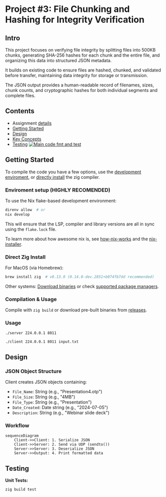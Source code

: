# Project #3: File Chunking and Hashing for Integrity Verification

## Intro

This project focuses on verifying file integrity by splitting files into 500KB chunks, generating SHA-256 hashes for each chunk and the entire file, and organizing this data into structured JSON metadata. 

It builds on existing code to ensure files are hashed, chunked, and validated before transfer, maintaining data integrity for storage or transmission. 

The JSON output provides a human-readable record of filenames, sizes, chunk counts, and cryptographic hashes for both individual segments and complete files.


## Contents
- Assignment [details](ASSIGNMENT.md)
- [Getting Started](#getting-started)
- [Design](#design)
- [Key Concepts](#key-concepts)
- [Testing](#testing) [![Main code fmt and test](https://github.com/CSE-5462-OSU-Spring2025/lab3-jLevere/actions/workflows/main.yaml/badge.svg)](https://github.com/CSE-5462-OSU-Spring2025/lab3-jLevere/actions/workflows/main.yaml)


## Getting Started


To compile the code you have a few options, use the [development enviroment](#enviroment-setup), or [directly install](#direct-zig-install) the zig compiler.

### Enviroment setup (HIGHLY RECOMENDED)

To use the Nix flake-based development environment:
```bash
direnv allow  # or
nix develop
```

This will ensure that the LSP, compiler and library versions are all in sync using the `flake.lock` file.

To learn more about how awesome nix is, see [how-nix-works](https://nixos.org/guides/how-nix-works/) and the [nix-installer](https://github.com/DeterminateSystems/nix-installer).

### Direct Zig Install

For MacOS (via Homebrew):
```bash
brew install zig  # v0.13.0 (0.14.0-dev.2851+b074fb7dd recommended)
```
Other systems: [Download binaries](https://ziglang.org/learn/getting-started/) or check [supported package managers](https://github.com/ziglang/zig/wiki/Install-Zig-from-a-Package-Manager).

### Compilation & Usage

Compile with `zig build` or download pre-built binaries from [releases](https://github.com/CSE-5462-OSU-Spring2025/lab3-jLevere/releases/latest/).

### Usage


```
./server 224.0.0.1 8011
```

```
./client 224.0.0.1 8011 input.txt
```

## Design

### JSON Object Structure
Client creates JSON objects containing:
- `File_Name`: String (e.g., "Presentation4.otp")
- `File_Size`: String (e.g., "4MB")
- `File_Type`: String (e.g., "Presentation")
- `Date_Created`: Date string (e.g., "2024-07-05")
- `Description`: String (e.g., "Webinar slide deck")


### Workflow
```mermaid
sequenceDiagram
    Client->>Client: 1. Serialize JSON
    Client->>Server: 2. Send via UDP (sendto())
    Server->>Server: 3. Deserialize JSON
    Server->>Output: 4. Print formatted data
```

## Testing
**Unit Tests:**
```bash
zig build test
```

